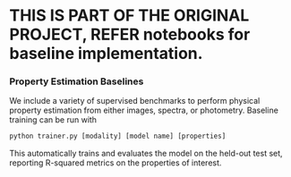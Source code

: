 # THIS IS PART OF THE ORIGINAL PROJECT, REFER notebooks for baseline implementation.
### Property Estimation Baselines 

We include a variety of supervised benchmarks to perform physical property estimation from either images, spectra, or photometry. Baseline training can be run with
```python
python trainer.py [modality] [model name] [properties]
```
This automatically trains and evaluates the model on the held-out test set, reporting R-squared metrics on the properties of interest.
